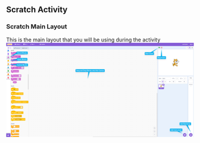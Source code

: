 ## Scratch Activity

### Scratch Main Layout

This is the main layout that you will be using during the activity
![scratch layout](/assets/intro.png)
